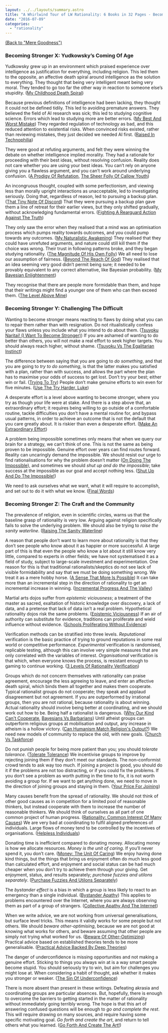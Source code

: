 ```yaml
---
layout: ../../layouts/summary.astro
title: "A Whirlwind Tour of LW Rationality: 6 Books in 32 Pages - Becoming Stronger"
date: "2016-07-09"
categories: 
  - "rationality"
---
```


[(Back to "Mere Goodness")](a-whirlwind-tour-of-lw-rationality-6-books-in-32-pages-mere-goodness)

### Becoming Stronger X: Yudkowsky’s Coming Of Age

Yudkowsky grew up in an environment which praised experience over intelligence as justification for everything, including religion. This led them to the opposite, an affective death spiral around intelligence as the solution to everything. They thought that being very intelligent meant being very moral. They tended to go too far the other way in reaction to someone else’s stupidity. ([My Childhood Death Spiral](http://lesswrong.com/lw/ty/my_childhood_death_spiral/))

Because previous definitions of intelligence had been lacking, they thought it could not be defined tidily. This led to avoiding premature answers. They believed the field of AI research was sick; this led to studying cognitive science. Errors which lead to studying more are better errors. ([My Best And Worst Mistake](http://lesswrong.com/lw/tz/my_best_and_worst_mistake/)) They regarded regulation of technology as bad, and this reduced attention to existential risks. When convinced risks existed, rather than reviewing mistakes, they just decided we needed AI first. ([Raised In Technophilia](http://lesswrong.com/lw/u0/raised_in_technophilia/))

They were good at refuting arguments, and felt they were winning the debate on whether intelligence implied morality. They had a rationale for proceeding with their best ideas, without resolving confusion. Reality does not care whether you are using your best ideas. You can’t rely on anyone giving you a flawless argument, and you can’t work around underlying confusion. ([A Prodigy Of Refutation](http://lesswrong.com/lw/u1/a_prodigy_of_refutation/), [The Sheer Folly Of Callow Youth](http://lesswrong.com/lw/u2/the_sheer_folly_of_callow_youth/))

An incongruous thought, coupled with some perfectionism, and viewing less than morally upright interactions as unacceptable, led to investigating seriously. Doing that, regardless of reason, led to pursuing a backup plan. ([That Tiny Note Of Discord](http://lesswrong.com/lw/u7/that_tiny_note_of_discord/)) That they were pursuing a backup plan gave them a line of retreat for their earlier views, but they only shifted gradually, without acknowledging fundamental errors. ([Fighting A Rearguard Action Against The Truth](http://lesswrong.com/lw/u8/fighting_a_rearguard_action_against_the_truth/))

They only saw the error when they realised that a mind was an optimisation process which pumps reality towards outcomes, and you could pump towards any outcomes. ([My Naturalistic Awakening](http://lesswrong.com/lw/u9/my_naturalistic_awakening/)) They realised that they could have unrefuted arguments, and nature could still kill them if the choice was wrong. Their trust in following patterns broke, and they began studying rationality. ([The Magnitude Of His Own Folly](http://lesswrong.com/lw/ue/the_magnitude_of_his_own_folly/)) We all need to lose our assumption of fairness. ([Beyond The Reach Of God](http://lesswrong.com/lw/uk/beyond_the_reach_of_god/)) They realised that an idea seeming very good didn’t permit being sure; it needed to be provably equivalent to any correct alternative, like Bayesian probability. ([My Bayesian Enlightenment](http://lesswrong.com/lw/ul/my_bayesian_enlightenment/))

They recognise that there are people more formidable than them, and hope that their writings might find a younger one of them who can then exceed them. ([The Level Above Mine](http://lesswrong.com/lw/ua/the_level_above_mine/))

### Becoming Stronger Y: Challenging The Difficult

Wanting to become stronger means reacting to flaws by doing what you can to repair them rather than with resignation. Do not ritualistically confess your flaws unless you include what you intend to do about them. ([Tsuyoku Naritai! (I Want To Become Stronger)](http://lesswrong.com/lw/h8/tsuyoku_naritai_i_want_to_become_stronger/)) If you are ashamed of wanting to do better than others, you will not make a real effort to seek higher targets. You should always reach higher, without shame. ([Tsuyoku Vs The Egalitarian Instinct](http://lesswrong.com/lw/h9/tsuyoku_vs_the_egalitarian_instinct/))

The difference between saying that you are going to _do something_, and that you are going to _try to do something_, is that the latter makes you satisfied with a plan, rather than with success, and allows the part where the plan has to maximise your odds of success to get lost. Don’t try your best; either win or fail. ([Trying To Try](http://lesswrong.com/lw/uh/trying_to_try/)) People don’t make genuine efforts to win even for five minutes. ([Use The Try Harder, Luke](http://lesswrong.com/lw/ui/use_the_try_harder_luke/))

A desperate effort is a level above wanting to become stronger, where you try as though your life were at stake. And there is a step above that, an extraordinary effort; it requires being willing to go outside of a comfortable routine, tackle difficulties you don’t have a mental routine for, and bypass usual patterns, in order to achieve an outcome that is not the default that you care greatly about. It is riskier than even a desperate effort. ([Make An Extraordinary Effort](http://lesswrong.com/lw/uo/make_an_extraordinary_effort/))

A problem being impossible sometimes only means that when we query our brain for a strategy, we can’t think of one. This is not the same as being proven to be impossible. Genuine effort over years can find routes forward. Reality can uncaringly demand the impossible. We should resist our urge to find rationalisations for why the problem doesn’t matter ([On Doing The Impossible](http://lesswrong.com/lw/un/on_doing_the_impossible/)), and sometimes we should _shut up and do the impossible_; take success at the impossible as our goal and accept nothing less. ([Shut Up And Do The Impossible!](http://lesswrong.com/lw/up/shut_up_and_do_the_impossible/))

We need to ask ourselves what we want, what it will require to accomplish, and set out to do it with what we know. ([Final Words](http://lesswrong.com/lw/cl/final_words/))

### Becoming Stronger Z: The Craft and the Community

The prevalence of religion, even in scientific circles, warns us that the baseline grasp of rationality is very low. Arguing against religion specifically fails to solve the underlying problem. We should also be trying to _raise the sanity waterline_. ([Raising The Sanity Waterline](http://lesswrong.com/lw/1e/raising_the_sanity_waterline/))

A reason that people don’t want to learn more about rationality is that they don’t see people who know about it as happier or more successful. A large part of this is that even the people who know a lot about it still know very little, compared to experts in other fields; we have not systematised it as a field of study, subject to large-scale investment and experimentation. One reason for this is that traditional rationalists/skeptics do not see lack of visible formidability and say that we must be doing something wrong. We treat it as a mere hobby horse. ([A Sense That More Is Possible](http://lesswrong.com/lw/2c/a_sense_that_more_is_possible/)) It can take more than an incremental step in the direction of rationality to get an incremental increase in winning. ([Incremental Progress And The Valley](http://lesswrong.com/lw/7k/incremental_progress_and_the_valley/))

Martial arts dojos suffer from _epistemic viciousness_; a treatment of the master as sacred, exaltation of historic knowledge over discovery, a lack of data, and a pretense that lack of data isn’t a real problem. Hypothetical rationality dojos risk the same problems. ([Epistemic Viciousness](http://lesswrong.com/lw/2i/epistemic_viciousness/)) If an air of authority can substitute for evidence, traditions can proliferate and wield influence without evidence. ([Schools Proliferating Without Evidence](http://lesswrong.com/lw/2j/schools_proliferating_without_evidence/))

Verification methods can be stratified into three levels. _Reputational_ verification is the basic practice of trying to ground reputations in some real world or competitive performance. _Experimental_ verification is randomised, replicable testing, although this can involve very simple measures that are only correlated with the variables of interest. _Organisational_ verification is that which, when everyone knows the process, is resistant enough to gaming to continue working. ([3 Levels Of Rationality Verification](http://lesswrong.com/lw/2s/3_levels_of_rationality_verification/))

Groups which do not concern themselves with rationality can praise agreement, encourage the less agreeing to leave, and enter an affective death spiral, which binds them all together and makes them cooperate. Typical rationalist groups do not cooperate; they speak and applaud disagreement but not agreement. If you are outperformed by irrational groups, then you are not rational, because rationality is about winning. Actual rationality should involve being better at coordinating, and we should work out how to be. Being half a rationalist is dangerous. ([Why Our Kind Can't Cooperate](http://lesswrong.com/lw/3h/why_our_kind_cant_cooperate/), [Bayesians Vs Barbarians](http://lesswrong.com/lw/5f/bayesians_vs_barbarians/)) Until atheist groups can outperform religious groups at mobilisation and output, any increase in atheism is a hollow victory. ([Can Humanism Match Religion's Output?](http://lesswrong.com/lw/5t/can_humanism_match_religions_output/)) We need new models of community to replace the old, with new goals. ([Church Vs Taskforce](http://lesswrong.com/lw/5v/church_vs_taskforce/))

Do not punish people for being more patient than you; you should _tolerate tolerance_. ([Tolerate Tolerance](http://lesswrong.com/lw/42/tolerate_tolerance/)) We incentivise groups to improve by rejecting joining them if they don’t meet our standards. The non-conformist crowd tends to ask way too much. If joining a project is good, you should do it if the problems are not too distracting, or if you could fix the problems. If you don’t see a problem as worth putting in the time to fix, it is not worth avoiding a group for. If we want to get anything done, we need to move in the direction of joining groups and staying in them. ([Your Price For Joining](http://lesswrong.com/lw/5j/your_price_for_joining/))

Many causes benefit from the spread of rationality. We should not think of other good causes as in competition for a limited pool of reasonable thinkers, but instead cooperate with them to increase the number of reasonable thinkers. We should think of ourselves as all part of one common project of human progress. ([Rationality: Common Interest Of Many Causes](http://lesswrong.com/lw/66/rationality_common_interest_of_many_causes/)) We are very bad at coordinating to fulfil aligned preferences of individuals. Large flows of money tend to be controlled by the incentives of organisations. ([Helpless Individuals](http://lesswrong.com/lw/64/helpless_individuals/))

Donating time is inefficient compared to donating money. Allocating money is how we allocate resources. _Money is the unit of caring_. If you’ll never spend it, you don’t care. ([Money: The Unit Of Caring](http://lesswrong.com/lw/65/money_the_unit_of_caring/)) We enjoy having done kind things, but the things that bring us enjoyment often do much less good than calculated effort, and enjoyment and social status can be had much cheaper when you don’t try to achieve them through your giving. Get enjoyment, status, and results separately; _purchase fuzzies and utilons separately_. ([Purchase Fuzzies And Utilons Separately](http://lesswrong.com/lw/6z/purchase_fuzzies_and_utilons_separately/))

The _bystander effect_ is a bias in which a group is less likely to react to an emergency than a single individual. ([Bystander Apathy](http://lesswrong.com/lw/9j/bystander_apathy/)) This applies to problems encountered over the Internet, where you are always observing them as part of a group of strangers. ([Collective Apathy And The Internet](http://lesswrong.com/lw/9m/collective_apathy_and_the_internet/))

When we write advice, we are not working from universal generalisations, but surface level tricks. This means it validly works for some people but not others. We should _beware other-optimising_, because we are not good at knowing what works for others, and beware assuming that other people are simply not trying what worked for us. ([Beware Of Other-Optimizing](http://lesswrong.com/lw/9v/beware_of_otheroptimizing/)) Practical advice based on established theories tends to be more generalisable. ([Practical Advice Backed By Deep Theories](http://lesswrong.com/lw/d4/practical_advice_backed_by_deep_theories/))

The danger of underconfidence is missing opportunities and not making a genuine effort. Sticking to things you always win at is a way smart people become stupid. You should seriously try to win, but aim for challenges you might lose at. When considering a habit of thought, ask whether it makes you stronger or weaker. ([The Sin Of Underconfidence](http://lesswrong.com/lw/c3/the_sin_of_underconfidence/))

There is more absent than present in these writings. Defeating akrasia and coordinating groups are particular absences. But, hopefully, there is enough to overcome the barriers to getting started in the matter of rationality without immediately going terribly wrong. The hope is that this art of answering confused questions will be enough to _go and complete the rest_. This will require drawing on many sources, and require having some specific motivating goal. _Go forth and create the art_, and return to tell others what you learned. ([Go Forth And Create The Art!](http://lesswrong.com/lw/c4/go_forth_and_create_the_art/))
